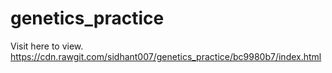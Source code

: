 # genetics_practice

Visit here to view.
https://cdn.rawgit.com/sidhant007/genetics_practice/bc9980b7/index.html
